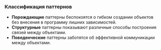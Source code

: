 ### Классификация паттернов

- **Порождающие** паттерны беспокоятся о гибком создании объектов без внесения в программу лишних зависимостей.
- **Структурные** паттерны показывают различные способы построения связей между объектами.
- **Поведенческие** паттерны заботятся об эффективной коммуникации между объектами.